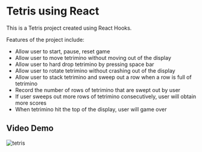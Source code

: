 # Tetris using React

This is a Tetris project created using React Hooks.

Features of the project include:
- Allow user to start, pause, reset game
- Allow user to move tetrimino without moving out of the display
- Allow user to hard drop tetrimino by pressing space bar
- Allow user to rotate tetrimino without crashing out of the display
- Allow user to stack tetrimino and sweep out a row when a row is full of tetrimino
- Record the number of rows of tetrimino that are swept out by user
- If user sweeps out more rows of tetrimino consecutively, user will obtain more scores
- When tetrimino hit the top of the display, user will game over

## Video Demo
![tetris](https://user-images.githubusercontent.com/57489399/101494209-fd78c380-39a1-11eb-91c7-ac0871d5d657.gif)
